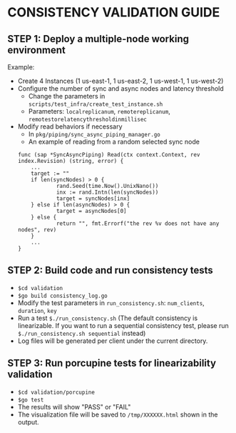 # CONSISTENCY VALIDATION GUIDE

## STEP 1: Deploy a multiple-node working environment

Example:
- Create 4 Instances (1 us-east-1, 1 us-east-2, 1 us-west-1, 1 us-west-2)
- Configure the number of sync and async nodes and latency threshold
    - Change the parameters in `scripts/test_infra/create_test_instance.sh`
    - Parameters: `localreplicanum`, `remotereplicanum`, `remotestorelatencythresholdinmillisec`
- Modify read behaviors if necessary
    - In `pkg/piping/sync_async_piping_manager.go`
    - An example of reading from a random selected sync node
    ```
    func (sap *SyncAsyncPiping) Read(ctx context.Context, rev index.Revision) (string, error) {
        ...
        target := ""
        if len(syncNodes) > 0 {
                rand.Seed(time.Now().UnixNano()) 
                inx := rand.Intn(len(syncNodes)) 
                target = syncNodes[inx]
        } else if len(asyncNodes) > 0 {
                target = asyncNodes[0]
        } else {
                return "", fmt.Errorf("the rev %v does not have any nodes", rev)
        }
        ...
    }
    ```

## STEP 2: Build code and run consistency tests
- `$cd validation`
- `$go build consistency_log.go`
- Modify the test parameters in `run_consistency.sh`: `num_clients`, `duration`, `key`
- Run a test `$./run_consistency.sh` (The default consistency is linearizable. If you want to run a sequential consistency test, please run `$./run_consistency.sh sequential` instead)
- Log files will be generated per client under the current directory.

## STEP 3: Run porcupine tests for linearizability validation
- `$cd validation/porcupine`
- `$go test`
- The results will show "PASS" or "FAIL"
- The visualization file will be saved to `/tmp/XXXXXX.html` shown in the output.  
